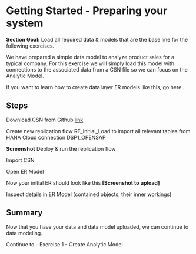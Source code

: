 # Getting Started - Preparing your system

**Section Goal:** Load all required data & models that are the base line for the following exercises.

We have prepared a simple data model to analyze product sales for a typical company. For this exercise we will simply load this model with connections to the associated data from a CSN file so we can focus on the Analytic Model.

If you want to learn how to create data layer ER models like this, go here...

## Steps

Download CSN from Github [link](model/DA271_DataModel%20-%20Quick%20Start.json)

Create new replication flow RF_Initial_Load to import all relevant tables from HANA Cloud connection DSP1_OPENSAP

**Screenshot** Deploy & run the replication flow

Import CSN

Open ER Model

Now your initial ER should look like this **[Screenshot to upload]**

Inspect details in ER Model (contained objects, their inner workings)

## Summary

Now that you have your data and data model uploaded, we can continue to data modeling.

Continue to - Exercise 1 - Create Analytic Model
